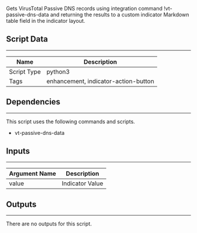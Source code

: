 Gets VirusTotal Passive DNS records using integration command !vt-passive-dns-data and returning the results to a custom indicator Markdown table field in the indicator layout.

## Script Data
---

| **Name** | **Description** |
| --- | --- |
| Script Type | python3 |
| Tags | enhancement, indicator-action-button |

## Dependencies
---
This script uses the following commands and scripts.
* vt-passive-dns-data

## Inputs
---

| **Argument Name** | **Description** |
| --- | --- |
| value | Indicator Value |

## Outputs
---
There are no outputs for this script.
